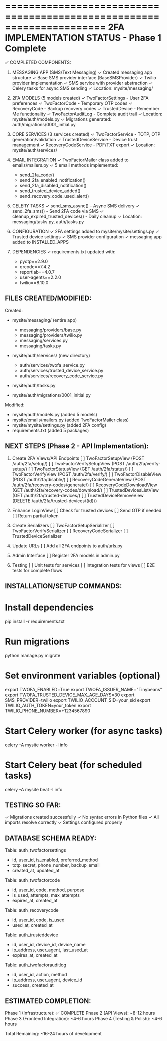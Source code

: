 =====================================================================
           2FA IMPLEMENTATION STATUS - Phase 1 Complete
=====================================================================

✅ COMPLETED COMPONENTS:

1. MESSAGING APP (SMS/Text Messaging)
   ✓ Created messaging app structure
   ✓ Base SMS provider interface (BaseSMSProvider)
   ✓ Twilio provider implementation
   ✓ SMS service with provider abstraction
   ✓ Celery tasks for async SMS sending
   ✓ Location: mysite/messaging/

2. 2FA MODELS (5 models created)
   ✓ TwoFactorSettings - User 2FA preferences
   ✓ TwoFactorCode - Temporary OTP codes
   ✓ RecoveryCode - Backup recovery codes
   ✓ TrustedDevice - Remember Me functionality
   ✓ TwoFactorAuditLog - Complete audit trail
   ✓ Location: mysite/auth/models.py
   ✓ Migrations generated: auth/migrations/0001_initial.py

3. CORE SERVICES (3 services created)
   ✓ TwoFactorService - TOTP, OTP generation/validation
   ✓ TrustedDeviceService - Device trust management
   ✓ RecoveryCodeService - PDF/TXT export
   ✓ Location: mysite/auth/services/

4. EMAIL INTEGRATION
   ✓ TwoFactorMailer class added to emails/mailers.py
   ✓ 5 email methods implemented:
     - send_2fa_code()
     - send_2fa_enabled_notification()
     - send_2fa_disabled_notification()
     - send_trusted_device_added()
     - send_recovery_code_used_alert()

5. CELERY TASKS
   ✓ send_sms_async() - Async SMS delivery
   ✓ send_2fa_sms() - Send 2FA code via SMS
   ✓ cleanup_expired_trusted_devices() - Daily cleanup
   ✓ Location: messaging/tasks.py, auth/tasks.py

6. CONFIGURATION
   ✓ 2FA settings added to mysite/mysite/settings.py
   ✓ Trusted device settings
   ✓ SMS provider configuration
   ✓ messaging app added to INSTALLED_APPS

7. DEPENDENCIES
   ✓ requirements.txt updated with:
     - pyotp==2.9.0
     - qrcode==7.4.2
     - reportlab==4.0.7
     - user-agents==2.2.0
     - twilio==8.10.0

FILES CREATED/MODIFIED:
----------------------

Created:
- mysite/messaging/ (entire app)
  - messaging/providers/base.py
  - messaging/providers/twilio.py
  - messaging/services.py
  - messaging/tasks.py
  
- mysite/auth/services/ (new directory)
  - auth/services/twofa_service.py
  - auth/services/trusted_device_service.py
  - auth/services/recovery_code_service.py
  
- mysite/auth/tasks.py
- mysite/auth/migrations/0001_initial.py

Modified:
- mysite/auth/models.py (added 5 models)
- mysite/emails/mailers.py (added TwoFactorMailer class)
- mysite/mysite/settings.py (added 2FA config)
- requirements.txt (added 5 packages)

NEXT STEPS (Phase 2 - API Implementation):
-----------------------------------------

1. Create 2FA Views/API Endpoints
   [ ] TwoFactorSetupView (POST /auth/2fa/setup/)
   [ ] TwoFactorVerifySetupView (POST /auth/2fa/verify-setup/)
   [ ] TwoFactorStatusView (GET /auth/2fa/status/)
   [ ] TwoFactorVerifyView (POST /auth/2fa/verify/)
   [ ] TwoFactorDisableView (POST /auth/2fa/disable/)
   [ ] RecoveryCodeGenerateView (POST /auth/2fa/recovery-codes/generate/)
   [ ] RecoveryCodeDownloadView (GET /auth/2fa/recovery-codes/download/)
   [ ] TrustedDevicesListView (GET /auth/2fa/trusted-devices/)
   [ ] TrustedDeviceRemoveView (DELETE /auth/2fa/trusted-devices/{id}/)

2. Enhance LoginView
   [ ] Check for trusted devices
   [ ] Send OTP if needed
   [ ] Return partial token

3. Create Serializers
   [ ] TwoFactorSetupSerializer
   [ ] TwoFactorVerifySerializer
   [ ] RecoveryCodeSerializer
   [ ] TrustedDeviceSerializer

4. Update URLs
   [ ] Add all 2FA endpoints to auth/urls.py

5. Admin Interface
   [ ] Register 2FA models in admin.py

6. Testing
   [ ] Unit tests for services
   [ ] Integration tests for views
   [ ] E2E tests for complete flows

INSTALLATION/SETUP COMMANDS:
---------------------------

# Install dependencies
pip install -r requirements.txt

# Run migrations
python manage.py migrate

# Set environment variables (optional)
export TWOFA_ENABLED=True
export TWOFA_ISSUER_NAME="Tinybeans"
export TWOFA_TRUSTED_DEVICE_MAX_AGE_DAYS=30
export SMS_PROVIDER=twilio
export TWILIO_ACCOUNT_SID=your_sid
export TWILIO_AUTH_TOKEN=your_token
export TWILIO_PHONE_NUMBER=+1234567890

# Start Celery worker (for async tasks)
celery -A mysite worker -l info

# Start Celery beat (for scheduled tasks)
celery -A mysite beat -l info

TESTING SO FAR:
--------------

✓ Migrations created successfully
✓ No syntax errors in Python files
✓ All imports resolve correctly
✓ Settings configured properly

DATABASE SCHEMA READY:
---------------------

Table: auth_twofactorsettings
- id, user_id, is_enabled, preferred_method
- totp_secret, phone_number, backup_email
- created_at, updated_at

Table: auth_twofactorcode
- id, user_id, code, method, purpose
- is_used, attempts, max_attempts
- expires_at, created_at

Table: auth_recoverycode
- id, user_id, code, is_used
- used_at, created_at

Table: auth_trusteddevice
- id, user_id, device_id, device_name
- ip_address, user_agent, last_used_at
- expires_at, created_at

Table: auth_twofactorauditlog
- id, user_id, action, method
- ip_address, user_agent, device_id
- success, created_at

ESTIMATED COMPLETION:
--------------------

Phase 1 (Infrastructure): ✅ COMPLETE
Phase 2 (API Views): ~8-12 hours
Phase 3 (Frontend Integration): ~4-6 hours
Phase 4 (Testing & Polish): ~4-6 hours

Total Remaining: ~16-24 hours of development

